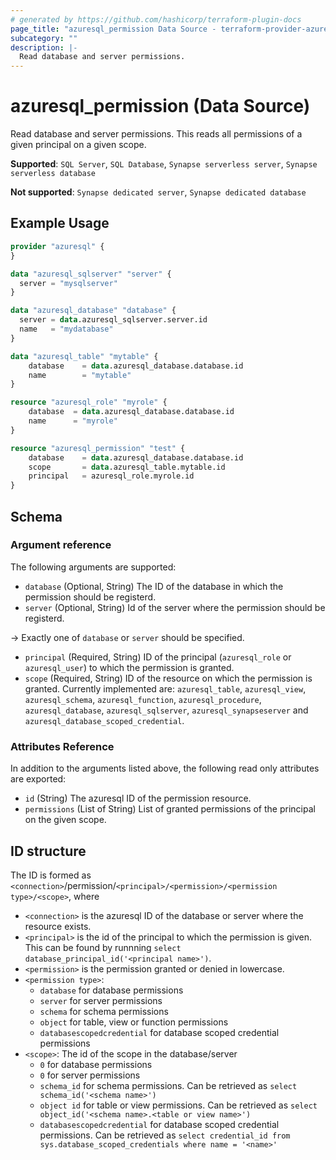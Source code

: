 ```yaml
---
# generated by https://github.com/hashicorp/terraform-plugin-docs
page_title: "azuresql_permission Data Source - terraform-provider-azuresql"
subcategory: ""
description: |-
  Read database and server permissions.
---
```


# azuresql_permission (Data Source)

Read database and server permissions. This reads all permissions of a given principal on a given scope.

**Supported**: `SQL Server`, `SQL Database`, `Synapse serverless server`, `Synapse serverless database` 

**Not supported**: `Synapse dedicated server`, `Synapse dedicated database`

## Example Usage

```terraform
provider "azuresql" {
}

data "azuresql_sqlserver" "server" {
  server = "mysqlserver"
}

data "azuresql_database" "database" {
  server = data.azuresql_sqlserver.server.id
  name   = "mydatabase"
}

data "azuresql_table" "mytable" {
    database 	= data.azuresql_database.database.id
    name     	= "mytable"
}

resource "azuresql_role" "myrole" {
    database  = data.azuresql_database.database.id
    name      = "myrole"
}

resource "azuresql_permission" "test" {
    database    = data.azuresql_database.database.id
    scope       = data.azuresql_table.mytable.id
    principal   = azuresql_role.myrole.id
}
```

<!-- schema generated by tfplugindocs -->
## Schema

### Argument reference
The following arguments are supported:


- `database` (Optional, String) The ID of the database in which the permission should be registerd. 
- `server` (Optional, String) Id of the server where the permission should be registerd.

-> Exactly one of `database` or `server` should be specified.

- `principal` (Required, String) ID of the principal (`azuresql_role` or `azuresql_user`) to which the permission is granted. 
- `scope` (Required, String) ID of the resource on which the permission is granted. Currently implemented are: `azuresql_table`, `azuresql_view`, `azuresql_schema`, `azuresql_function`, `azuresql_procedure`, `azuresql_database`, `azuresql_sqlserver`, `azuresql_synapseserver` and `azuresql_database_scoped_credential`.

### Attributes Reference
In addition to the arguments listed above, the following read only attributes are exported:

- `id` (String) The azuresql ID of the permission resource.
- `permissions` (List of String) List of granted permissions of the principal on the given scope.

## ID structure

The ID is formed as `<connection>`/permission/`<principal>/<permission>/<permission type>/<scope>`, where
* `<connection>` is the azuresql ID of the database or server where the resource exists.
* `<principal>` is the id of the principal to which the permission is given. This can be found by runnning `select database_principal_id('<principal name>')`.
* `<permission>` is the permission granted or denied in lowercase.
* `<permission type>`:
  * `database` for database permissions
  * `server` for server permissions
  * `schema` for schema permissions
  * `object` for table, view or function permissions
  * `databasescopedcredential` for database scoped credential permissions
* `<scope>`: The id of the scope in the database/server
  * `0` for database permissions
  * `0` for server permissions
  * `schema_id` for schema permissions. Can be retrieved as `select schema_id('<schema name>')`
  * `object id` for table or view permissions. Can be retrieved as `select object_id('<schema name>.<table or view name>')`
  * `databasescopedcredential` for database scoped credential permissions. Can be retrieved as `select credential_id from sys.database_scoped_credentials where name = '<name>'`